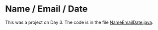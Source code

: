 # Name / Email / Date

This was a project on Day 3. The code is in the file [NameEmailDate.java](https://github.com/andrewdstrain/WozU-Infosys/blob/main/src/NameEmailDate/src/NameEmailDate.java).
